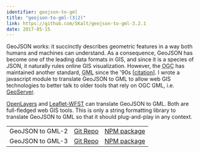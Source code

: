 ```yaml
---
identifier: geojson-to-gml
title: "geojson-to-gml-(3|2)"
link: https://github.com/SKalt/geojson-to-gml-3.2.1
date: 2017-05-15
---
```


GeoJSON works: it succinctly describes geometric features in a way both
humans and machines can understand. As a consequence, GeoJSON has become
one of the leading data formats in GIS, and since it is a species of
JSON, it naturally rules online GIS visualization. However, the
<abbr title="Open Geospatial Consortium">OGC</abbr> has maintained
another standard, <abbr title="Geography Markup Language">GML</abbr>
since the '90s [[citation](https://en.wikipedia.org/wiki/Geography_Markup_Language#History)].
I wrote a javascript module to translate GeoJSON to GML to allow web
GIS technologies to better talk to older tools that rely on OGC GML,
i.e. [GeoServer](https://geoserver.org/).

[OpenLayers](https://openlayers.org/) and [Leaflet-WFST](http://flexberry.github.io/Leaflet-WFST/) can translate GeoJSON to GML.
Both are full-fledged web GIS tools.
This is only a string formatting library to translate GeoJSON to GML so that it should plug-and-play in any context.

<table>
  <tr>
    <td>
      GeoJSON to GML-2
    </td>
    <td>
      <a href="https://github.com/SKalt/geojson-to-gml-2.1.2#readme" rel="noreferrer" target="\_blank">Git Repo</a>
    </td>
    <td>
      <a href="https://npmjs.com/package/geojson-to-gml-2" rel="noreferrer" target="\_blank">NPM package</a>
    </td>
  </tr>
  <tr>
    <td>
      GeoJSON to GML-3
    </td>
    <td>
      <a href="https://github.com/SKalt/geojson-to-gml-3.2.1#readme" rel="noreferrer" target="\_blank">Git Repo</a>
    </td>
    <td>
      <a href="https://npmjs.com/package/geojson-to-gml-3" rel="noreferrer" target="\_blank">NPM package</a>
    </td>
  </tr>
</table>
